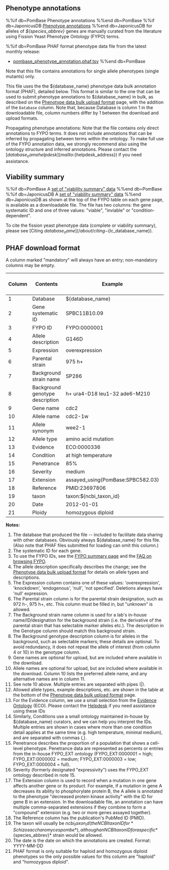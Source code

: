 ## Phenotype annotations

%%if db=PomBase
Phenotype annotations
%%end db=PomBase
%%if db=JaponicusDB
[Phenotype annotations](/data/annotations/Phenotype_annotations/phenotype_annotations.japonicusdb.phaf.gz)
%%end db=JaponicusDB
for alleles of
*${species_abbrev}* genes are manually curated from the literature using
Fission Yeast Phenotype Ontology (FYPO) terms.

%%if db=PomBase
PHAF format phenotype data file from the latest monthly release:

  - [pombase_phenotype_annotation.phaf.tsv](${base_url}/latest_release/phenotypes_and_genotypes/pombase_phenotype_annotation.phaf.tsv)
%%end db=PomBase

Note that this file contains annotations for single allele phenotypes
(single mutants) only.

This file uses the the ${database_name} phenotype data bulk annotation
format (PHAF), detailed below. This format is similar to the
one that can be used to submit phenotype annotations to ${database_name} in bulk,
as described on the [Phenotype data bulk upload format](/documentation/phenotype-data-bulk-upload-format) 
page, with the addition of the `Database` column. Note that, because
Database is column 1 in the downloadable file, column numbers differ
by 1 between the download and upload formats.

Propagating phenotype annotations: Note that the file contains only
direct annotations to FYPO terms. It does not include annotations that
can be inferred by propagating between terms within the ontology. To
make full use of the FYPO annotation data, we strongly recommend also
using the ontology structure and inferred annotations. Please contact
the [${database_name} helpdesk](mailto:${helpdesk_address}) if you need
assistance.

## Viability summary

%%if db=PomBase
A [set of "viability summary" data](${base_url}/latest_release/phenotypes_and_genotypes/gene_viability.tsv)
%%end db=PomBase
%%if db=JaponicusDB
A [set of "viability summary" data](https://www.pombase.org/data/annotations/Phenotype_annotations/FYPOviability.tsv)
%%end db=JaponicusDB
as shown at the top of the FYPO table on each gene page, is available as
a downloadable file. The file has two columns: the gene systematic ID
and one of three values: "viable", "inviable" or "condition-dependent".

To cite the fission yeast phenotype data (complete or viability
summary), please see [Citing ${database_name}](/about/citing-${lc_database_name}).

## PHAF download format

A column marked "mandatory" will always have an entry; non-mandatory
columns may be empty.

Column | Contents | Example | Mandatory? | Multiple entries allowed?
-------|----------|---------|------------|--------------------------
1 | Database | ${database_name} | Yes | No
2 | Gene systematic ID | SPBC11B10.09 | Yes | No
3 | FYPO ID | FYPO:0000001 | Yes | No
4 | Allele description | G146D | Yes | No
5 | Expression | overexpression | Yes | No
6 | Parental strain | 975 h+ | Yes | No
7 | Background strain name | SP286 | No | No
8 | Background genotype description | h+ ura4-D18 leu1-32 ade6-M210 | No | No
9 | Gene name | cdc2 | No | No
10 | Allele name | cdc2-1w | No | No
11 | Allele synonym | wee2-1 | No | Yes
12 | Allele type | amino acid mutation | Yes | No
13 | Evidence | ECO:0000336 | Yes | No
14 | Condition | at high temperature | Yes | Yes
15 | Penetrance | 85% | No | No
16 | Severity | medium | No | No
17 | Extension | assayed\_using(PomBase:SPBC582.03) | No | Yes
18 | Reference | PMID:23697806 | Yes | No
19 | taxon | taxon:${ncbi_taxon_id} | Yes | No
20 | Date | 2012-01-01 | Yes | No
21 | Ploidy | homozygous diploid | No | No

**Notes:**

1.  The database that produced the file -- included to facilitate data
    sharing with other databases. Obviously always ${database_name} for this
    file. (Also note that PHAF files submitted for loading can omit this column.)
2.  The systematic ID for each gene.
3.  To use the FYPO IDs, see the [FYPO summary page](/browse-curation/fission-yeast-phenotype-ontology) 
    and the
    [FAQ on browsing FYPO](/faq/how-can-i-browse-phenotype-ontology-fypo).
4.  The allele description specifically describes the change; see the
    [Phenotype data bulk upload format](/documentation/phenotype-data-bulk-upload-format) 
    for details on allele types and descriptions.
5.  The Expression column contains one of these values:
    'overexpression', 'knockdown', 'endogenous', 'null', 'not
    specified'. Deletions always have 'null' expression.
6.  The Parental strain column is for the parental strain designation,
    such as 972 h-, 975 h+, etc. This column must be filled in, but
    "unknown" is allowed.
7.  The Background strain name column is used for a lab's in-house
    name/ID/designation for the background strain (i.e. the derivative
    of the parental strain that has selectable marker alleles
    etc.). The description in the Genotype column should match this
    background strain.
8.  The Background genotype description column is for alleles in the
    background, such as selectable markers; these details are
    optional. To avoid redundancy, it does not repeat the allele of
    interest (from column 4 or 10) in the genotype column.
9.  Gene names are optional for upload, but are included where available
    in the download.
10. Allele names are optional for upload, but are included where
    available in the download. Column 10 lists the preferred allele
    name, and any alternative names are in column 11.
11. See note 10 above. Multiple entries are separated with pipes (|).
12. Allowed allele types, example descriptions, etc. are shown in the
    table at the bottom of the 
    [Phenotype data bulk upload format](/documentation/phenotype-data-bulk-upload-format) 
    page.
13. For the Evidence column, we use a small selection from the [Evidence
    Ontology](http://www.evidenceontology.org/) (ECO). Please contact
    the [Helpdesk](mailto:${helpdesk_address}) if you need assistance
    using these IDs
14. Similarly, Conditions use a small ontology maintained in-house by
    ${database_name} curators, and we can help you interpret the IDs. Multiple
    entries are shown in cases where more than one condition detail
    applies at the same time (e.g. high temperature, minimal medium),
    and are separated with commas (,).
15. Penetrance describes the proportion of a population that shows a
    cell-level phenotype. Penetrance data are represented as percents or
    entries from the in-house FYPO\_EXT ontology (FYPO\_EXT:0000001 =
    high; FYPO\_EXT:0000002 = medium; FYPO\_EXT:0000003 = low;
    FYPO\_EXT:0000004 = full).
16. Severity (formerly designated "expressivity") uses
    the FYPO\_EXT ontology described in note 15.
17. The Extension column is used to record when a mutation in one gene
    affects another gene or its product. For example, if a mutation in
    gene A decreases its ability to phosphorylate protein B, the A
    allele is annotated to the phenotype "decreased protein kinase
    activity" with the ID for gene B in an extension. In the
    downloadable file, an annotation can have multiple comma-separated
    extensions if they combine to form a "compound" extension (e.g. two
    or more genes assayed together).
18. The Reference column has the publication's PubMed ID (PMID).
19. The taxon will usually be ${ncbi_taxon_id} (the NCBI taxon ID for
    *Schizosaccharomyces pombe*), although an NCBI taxon ID for a
    specific *${species_abbrev}* strain would be allowed.
20. The date is the date on which the annotations are created. Format: YYYY-MM-DD
21. PHAF format is only suitable for haploid and homozygous diploid
    phenotypes so the only possible values for this column are
    "haploid" and "homozygous diploid".
